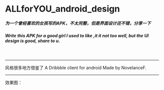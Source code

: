 ALLforYOU_android_design
========================

<h5>为一个曾经喜欢的女孩写的APK，不太完整，但是界面设计还不错，分享一下</h5>
<h5>Write this APK for a good girl  I used to like ,it it not too well, but the UI design is good,  share to u.</h5>
<br />
<hr/>

风格很多地方借鉴了  A Dribbble client for android Made by NovelanceF.
<br />
<hr/>

效果图：